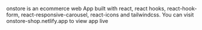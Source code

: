 onstore is an ecommerce web App built with react, react hooks, react-hook-form, react-responsive-carousel, react-icons and tailwindcss.
You can visit onstore-shop.netlify.app to view app live

